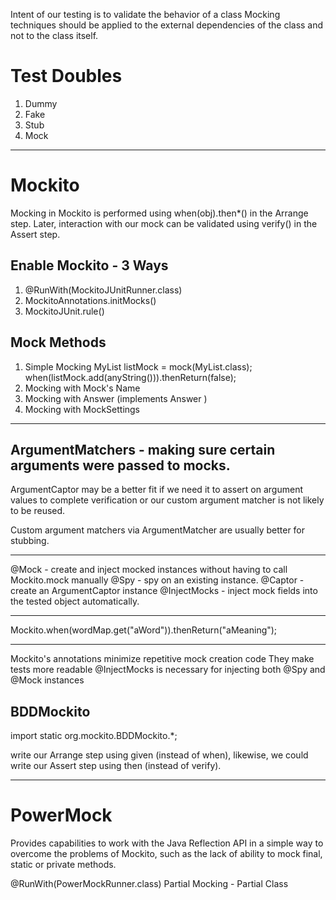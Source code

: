 Intent of our testing is to validate the behavior of a class
Mocking techniques should be applied to the external dependencies of the class and not to the class itself.

# Test Doubles
1. Dummy
2. Fake
3. Stub
4. Mock

----------------------------------------------------
# Mockito 

Mocking in Mockito is performed using when(obj).then*() in the Arrange step.
Later, interaction with our mock can be validated using verify() in the Assert step.

## Enable Mockito - 3 Ways
1. @RunWith(MockitoJUnitRunner.class)
2. MockitoAnnotations.initMocks()
3. MockitoJUnit.rule()

## Mock Methods

1. Simple Mocking
MyList listMock = mock(MyList.class);
when(listMock.add(anyString())).thenReturn(false);
2. Mocking with Mock's Name
3. Mocking with Answer (implements Answer<Boolean> )
4. Mocking with MockSettings

----------------------------------------------------

## ArgumentMatchers - making sure certain arguments were passed to mocks.

ArgumentCaptor may be a better fit if we need it to assert on argument values to complete
verification or our custom argument matcher is not likely to be reused.

Custom argument matchers via ArgumentMatcher are usually better for stubbing.

----------------------------------------------------

@Mock - create and inject mocked instances without having to call Mockito.mock manually
@Spy - spy on an existing instance.
@Captor - create an ArgumentCaptor instance
@InjectMocks - inject mock fields into the tested object automatically.

----------------------------------------------------

Mockito.when(wordMap.get("aWord")).thenReturn("aMeaning");

----------------------------------------------------

Mockito's annotations minimize repetitive mock creation code
They make tests more readable
@InjectMocks is necessary for injecting both @Spy and @Mock instances


## BDDMockito
import static org.mockito.BDDMockito.*;

write our Arrange step using given (instead of when), likewise, we could write our Assert step using then (instead of verify).

----------------------------------------------------

# PowerMock
Provides capabilities to work with the Java Reflection API in a simple way to overcome the problems of Mockito, such as the lack of ability to mock final, static or private methods.

@RunWith(PowerMockRunner.class)
Partial Mocking - Partial Class



